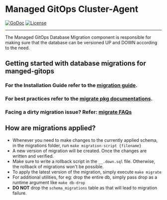 # Managed GitOps Cluster-Agent

[![GoDoc](https://godoc.org/github.com/redhat-appstudio/managed-gitops/migration?status.svg)](https://pkg.go.dev/mod/github.com/redhat-appstudio/managed-gitops/migration)
[![License](https://img.shields.io/:license-apache-blue.svg)](http://www.apache.org/licenses/LICENSE-2.0.html)

----

The Managed GitOps Database Migration component is responsible for making sure that the database can be versioned UP and DOWN according to the need.

## Getting started with database migrations for manged-gitops

### For the Installation Guide refer to the [migration guide](https://github.com/golang-migrate/migrate/blob/master/cmd/migrate/README.md).

### For best practices refer to the [migrate pkg documentations](https://github.com/golang-migrate/migrate/blob/master/MIGRATIONS.md).

### Facing a dirty migration issue? Refer: [migrate FAQs](https://github.com/golang-migrate/migrate/blob/master/FAQ.md#what-does-dirty-database-mean)

## How are migrations applied? 

- Whenever you need to make changes to the currently applied schema, in the migrations folder, run `make migration-script {filename}`
- A new version of migration will be created. Once the changes are written and verified.
- Make sure to write a rollback script in the `__.down.sql` file. Otherwise, the rollback of migrations won't be possible.
- To apply the latest version of the migration, simply execute `make migrate`
- For additional utilities, for eg: drop the entire db, simply pass drop as a runtime argument like `make db-drop`
- **DO NOT** drop the `schema_migrations` table as that will lead to migration failure.

